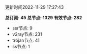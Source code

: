 更新时间2022-11-29 17:27:43

**总订阅: 45**
**总节点: 1329**
**有效节点: 282**
- ssr节点: 9
- v2ray节点: 231
- trojan节点: 41
- ss节点: 1
